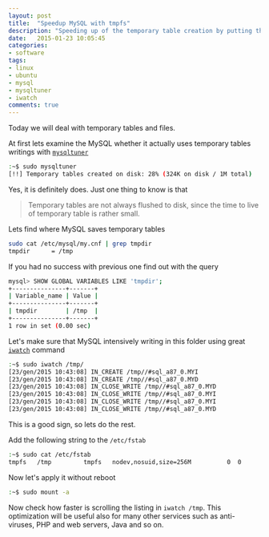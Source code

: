 ```yaml
---
layout: post
title:  "Speedup MySQL with tmpfs"
description: "Speeding up of the temporary table creation by putting the temp dir in RAM"
date:   2015-01-23 10:05:45
categories:
- software
tags:
- linux
- ubuntu
- mysql
- mysqltuner
- iwatch
comments: true
---
```


Today we will deal with temporary tables and files. 

At first lets examine the MySQL whether it actually uses temporary tables writings with [`mysqltuner`](https://mysqltuner.com/)

```bash
:~$ sudo mysqltuner
[!!] Temporary tables created on disk: 28% (324K on disk / 1M total)
```

Yes, it is definitely does. Just one thing to know is that

> Temporary tables are not always flushed to disk, since the time to live of temporary table is rather small.   

Lets find where MySQL saves temporary tables 

```bash
sudo cat /etc/mysql/my.cnf | grep tmpdir
tmpdir		= /tmp
```

If you had no success with previous one find out with the query  

```bash
mysql> SHOW GLOBAL VARIABLES LIKE 'tmpdir';
+---------------+-------+
| Variable_name | Value |
+---------------+-------+
| tmpdir        | /tmp  |
+---------------+-------+
1 row in set (0.00 sec)
```

Let's make sure that MySQL intensively writing in this folder using great [`iwatch`](https://iwatch.sourceforge.net/index.html) command

```bash
:~$ sudo iwatch /tmp/
[23/gen/2015 10:43:08] IN_CREATE /tmp//#sql_a87_0.MYI
[23/gen/2015 10:43:08] IN_CREATE /tmp//#sql_a87_0.MYD
[23/gen/2015 10:43:08] IN_CLOSE_WRITE /tmp//#sql_a87_0.MYD
[23/gen/2015 10:43:08] IN_CLOSE_WRITE /tmp//#sql_a87_0.MYI
[23/gen/2015 10:43:08] IN_CLOSE_WRITE /tmp//#sql_a87_0.MYI
[23/gen/2015 10:43:08] IN_CLOSE_WRITE /tmp//#sql_a87_0.MYD
```

This is a good sign, so lets do the rest. 

Add the following string to the `/etc/fstab`

```bash
:~$ sudo cat /etc/fstab
tmpfs   /tmp         tmpfs   nodev,nosuid,size=256M          0  0
```

Now let's apply it without reboot

```bash
:~$ sudo mount -a
```

Now check how faster is scrolling the listing in `iwatch /tmp`. 
This optimization will be useful also for many other services such as anti-viruses, PHP and web servers, Java and so on. 


